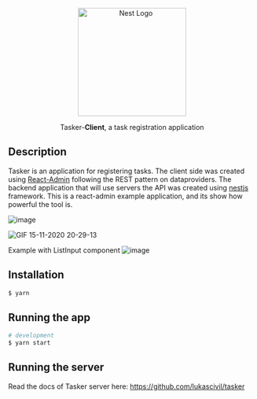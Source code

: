 <p align="center">
  <a href="http://nestjs.com/" target="blank"><img src="https://marmelab.com/react-admin/assets/logo_white.png" width="220" alt="Nest Logo" /></a>
</p>

<p align="center">Tasker-<strong>Client</strong>, a task registration application</p>

## Description

Tasker is an application for registering tasks. The client side was created using [React-Admin](https://marmelab.com/react-admin/Readme.html) following the REST pattern on dataproviders. The backend application that will use servers the API was created using [nestjs](https://docs.nestjs.com/) framework. This is a react-admin example application, and its show how powerful the tool is.

![image](https://user-images.githubusercontent.com/7409802/99199964-6c874180-2781-11eb-932f-2f8fe45c9d93.png)

![GIF 15-11-2020 20-29-13](https://user-images.githubusercontent.com/7409802/99199957-5aa59e80-2781-11eb-9bd6-09e14f9c0981.gif)

Example with ListInput component
![image](https://user-images.githubusercontent.com/7409802/113529471-e6399380-9599-11eb-8664-03c420408860.png)

## Installation

```bash
$ yarn
```

## Running the app

```bash
# development
$ yarn start
```

## Running the server

Read the docs of Tasker server here: https://github.com/lukascivil/tasker
